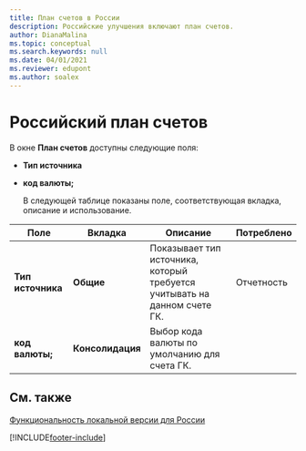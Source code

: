 ```yaml
---
title: План счетов в России
description: Российские улучшения включают план счетов.
author: DianaMalina
ms.topic: conceptual
ms.search.keywords: null
ms.date: 04/01/2021
ms.reviewer: edupont
ms.author: soalex
---
```


# <a name="russian-chart-of-accounts" />Российский план счетов

В окне **План счетов** доступны следующие поля: 

- **Тип источника**

- **код валюты;**

  В следующей таблице показаны поле, соответствующая вкладка, описание и использование.

| Поле             | Вкладка               | Описание            | Потреблено    |
| ----------------- | ----------------- | ---------------------- |--------- |
| **Тип источника**   | **Общие**       | Показывает тип источника, который требуется учитывать на данном счете ГК. | Отчетность |
| **код валюты;** | **Консолидация** | Выбор кода валюты по умолчанию для счета ГК. |           |

## <a name="see-also" />См. также

[Функциональность локальной версии для России](russia-local-functionality.md)  


[!INCLUDE[footer-include](../../includes/footer-banner.md)]
